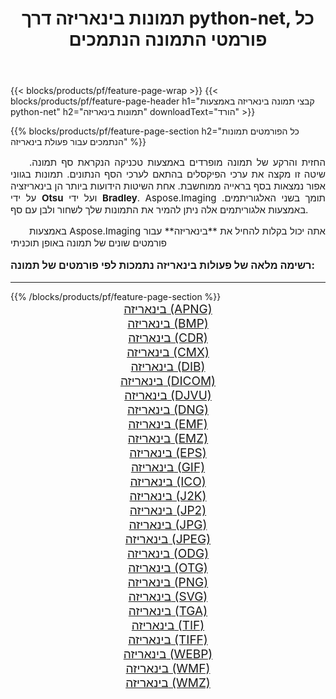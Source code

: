 ﻿---
title: תמונות בינאריזה דרך python-net, כל פורמטי התמונה הנתמכים 
weight: 3920
url: /he/python-net/binarize/ 
lang: he
langdirlevel: 2
locales: zh-hans,ja,it,ru,de,es,fr,nl,id,lt,pl,pt,vi,tr,ko,zh-hant,ar,hi,th,sv,cs,uk,he
description: באמצעות Aspose.Imaging תוכל בקלות בינאריזה תמונות באמצעות python-net
---

{{< blocks/products/pf/feature-page-wrap >}}
{{< blocks/products/pf/feature-page-header h1="קבצי תמונה בינאריזה באמצעות python-net" h2="תמונות בינאריזה" downloadText="הורד" >}}


{{% blocks/products/pf/feature-page-section  h2="כל הפורמטים  תמונות הנתמכים עבור פעולת בינאריזה" %}}
<p align="justify" style="text-indent:2em;font-size:15px;">
החזית והרקע של תמונה מופרדים באמצעות טכניקה הנקראת סף תמונה. שיטה זו מקצה את ערכי הפיקסלים בהתאם לערכי הסף הנתונים. תמונות בגווני אפור נמצאות בסף בראייה ממוחשבת. אחת השיטות הידועות ביותר הן בינאריזציה על ידי <b>Otsu</b> ועל ידי <b>Bradley</b>. Aspose.Imaging תומך בשני האלגוריתמים. באמצעות אלגוריתמים אלה ניתן להמיר את התמונות שלך לשחור ולבן עם סף.
</p>
<p align="justify" style="text-indent:2em;font-size:15px;">
באמצעות Aspose.Imaging אתה יכול בקלות להחיל את **בינאריזה** עבור פורמטים שונים של תמונה באופן תוכניתי
</p>
<h3 style="margin-top:16px;">
רשימה מלאה של פעולות בינאריזה נתמכות לפי פורמטים של תמונה:
</h3>
<hr/>
{{% /blocks/products/pf/feature-page-section %}}
<div class="container-fluid productfamilypage bg-gray">
    <div class="convertypes bg-gray agp-content section">
        <div class="container">
		<div class="row other-converters" style="gap: 10px;font-size: 19px;text-align:center;">
		    <div class='col-md-3 other-converter remove-lp remove-rp'><a href="/imaging/he/python-net/binarize/apng/" style="padding:15px;">בינאריזה (APNG)</a></div><div class='col-md-3 other-converter remove-lp remove-rp'><a href="/imaging/he/python-net/binarize/bmp/" style="padding:15px;">בינאריזה (BMP)</a></div><div class='col-md-3 other-converter remove-lp remove-rp'><a href="/imaging/he/python-net/binarize/cdr/" style="padding:15px;">בינאריזה (CDR)</a></div><div class='col-md-3 other-converter remove-lp remove-rp'><a href="/imaging/he/python-net/binarize/cmx/" style="padding:15px;">בינאריזה (CMX)</a></div><div class='col-md-3 other-converter remove-lp remove-rp'><a href="/imaging/he/python-net/binarize/dib/" style="padding:15px;">בינאריזה (DIB)</a></div><div class='col-md-3 other-converter remove-lp remove-rp'><a href="/imaging/he/python-net/binarize/dicom/" style="padding:15px;">בינאריזה (DICOM)</a></div><div class='col-md-3 other-converter remove-lp remove-rp'><a href="/imaging/he/python-net/binarize/djvu/" style="padding:15px;">בינאריזה (DJVU)</a></div><div class='col-md-3 other-converter remove-lp remove-rp'><a href="/imaging/he/python-net/binarize/dng/" style="padding:15px;">בינאריזה (DNG)</a></div><div class='col-md-3 other-converter remove-lp remove-rp'><a href="/imaging/he/python-net/binarize/emf/" style="padding:15px;">בינאריזה (EMF)</a></div><div class='col-md-3 other-converter remove-lp remove-rp'><a href="/imaging/he/python-net/binarize/emz/" style="padding:15px;">בינאריזה (EMZ)</a></div><div class='col-md-3 other-converter remove-lp remove-rp'><a href="/imaging/he/python-net/binarize/eps/" style="padding:15px;">בינאריזה (EPS)</a></div><div class='col-md-3 other-converter remove-lp remove-rp'><a href="/imaging/he/python-net/binarize/gif/" style="padding:15px;">בינאריזה (GIF)</a></div><div class='col-md-3 other-converter remove-lp remove-rp'><a href="/imaging/he/python-net/binarize/ico/" style="padding:15px;">בינאריזה (ICO)</a></div><div class='col-md-3 other-converter remove-lp remove-rp'><a href="/imaging/he/python-net/binarize/j2k/" style="padding:15px;">בינאריזה (J2K)</a></div><div class='col-md-3 other-converter remove-lp remove-rp'><a href="/imaging/he/python-net/binarize/jp2/" style="padding:15px;">בינאריזה (JP2)</a></div><div class='col-md-3 other-converter remove-lp remove-rp'><a href="/imaging/he/python-net/binarize/jpg/" style="padding:15px;">בינאריזה (JPG)</a></div><div class='col-md-3 other-converter remove-lp remove-rp'><a href="/imaging/he/python-net/binarize/jpeg/" style="padding:15px;">בינאריזה (JPEG)</a></div><div class='col-md-3 other-converter remove-lp remove-rp'><a href="/imaging/he/python-net/binarize/odg/" style="padding:15px;">בינאריזה (ODG)</a></div><div class='col-md-3 other-converter remove-lp remove-rp'><a href="/imaging/he/python-net/binarize/otg/" style="padding:15px;">בינאריזה (OTG)</a></div><div class='col-md-3 other-converter remove-lp remove-rp'><a href="/imaging/he/python-net/binarize/png/" style="padding:15px;">בינאריזה (PNG)</a></div><div class='col-md-3 other-converter remove-lp remove-rp'><a href="/imaging/he/python-net/binarize/svg/" style="padding:15px;">בינאריזה (SVG)</a></div><div class='col-md-3 other-converter remove-lp remove-rp'><a href="/imaging/he/python-net/binarize/tga/" style="padding:15px;">בינאריזה (TGA)</a></div><div class='col-md-3 other-converter remove-lp remove-rp'><a href="/imaging/he/python-net/binarize/tif/" style="padding:15px;">בינאריזה (TIF)</a></div><div class='col-md-3 other-converter remove-lp remove-rp'><a href="/imaging/he/python-net/binarize/tiff/" style="padding:15px;">בינאריזה (TIFF)</a></div><div class='col-md-3 other-converter remove-lp remove-rp'><a href="/imaging/he/python-net/binarize/webp/" style="padding:15px;">בינאריזה (WEBP)</a></div><div class='col-md-3 other-converter remove-lp remove-rp'><a href="/imaging/he/python-net/binarize/wmf/" style="padding:15px;">בינאריזה (WMF)</a></div><div class='col-md-3 other-converter remove-lp remove-rp'><a href="/imaging/he/python-net/binarize/wmz/" style="padding:15px;">בינאריזה (WMZ)</a></div>
                </div>
        </div>
    </div>
</div>
<br/>
